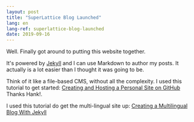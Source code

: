 ```yaml
---
layout: post
title: "SuperLattice Blog Launched"
lang: en
lang-ref: superlattice-blog-launched
date: 2019-09-16
---
```


Well. Finally got around to putting this website together.

It's powered by [Jekyll](http://jekyllrb.com) and I can use Markdown to author my posts. It actually is a lot easier than I thought it was going to be.

Think of it like a file-based CMS, without all the complexity. I used this tutorial to get started: [Creating and Hosting a Personal Site on GitHub](http://jmcglone.com/guides/github-pages/) Thanks Hank!.

I used this tutorial do get the multi-lingual site up: [Creating a Multilingual Blog With Jekyll](https://forestry.io/blog/creating-a-multilingual-blog-with-jekyll/)
